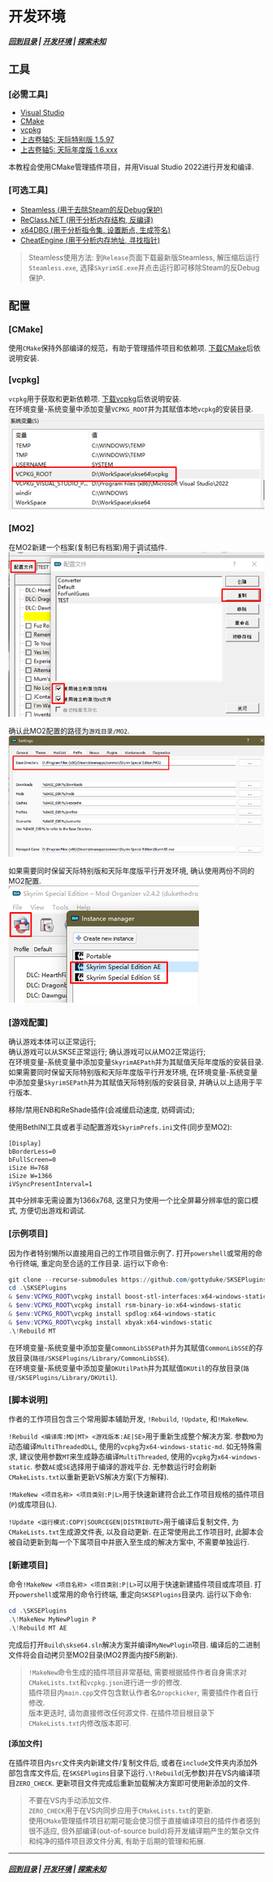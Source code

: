 # 开发环境
##### [回到目录](../README.md) | [开发环境](/docs/Setup.md) | [探索未知](/docs/ToUnknown.md)

## 工具

### [必需工具]
+ [Visual Studio](https://visualstudio.microsoft.com)
+ [CMake](https://cmake.org/)
+ [vcpkg](https://github.com/microsoft/vcpkg/releases)
+ [上古卷轴5: 天际特别版 1.5.97](https://store.steampowered.com/app/489830/The_Elder_Scrolls_V_Skyrim_Special_Edition)
+ [上古卷轴5: 天际年度版 1.6.xxx](https://store.steampowered.com/app/489830/The_Elder_Scrolls_V_Skyrim_Special_Edition)

本教程会使用CMake管理插件项目，并用Visual Studio 2022进行开发和编译.

### [可选工具]
+ [Steamless (用于去除Steam的反Debug保护)](https://github.com/atom0s/Steamless)
+ [ReClass.NET (用于分析内存结构, 反编译)](https://github.com/ReClassNET/ReClass.NET)
+ [x64DBG (用于分析指令集, 设置断点, 生成签名)](https://x64dbg.com/#start)
+ [CheatEngine (用于分析内存地址, 寻找指针)](https://www.cheatengine.org)

> Steamless使用方法: 到`Release`页面下载最新版Steamless, 解压缩后运行`Steamless.exe`, 选择`SkyrimSE.exe`并点击运行即可移除Steam的反Debug保护.

## 配置
### [CMake]
使用`CMake`保持外部编译的规范，有助于管理插件项目和依赖项. [下载CMake](https://cmake.org/)后依说明安装.  

### [vcpkg]
`vcpkg`用于获取和更新依赖项. [下载vcpkg](https://github.com/microsoft/vcpkg/releases)后依说明安装.  
在环境变量-系统变量中添加变量`VCPKG_ROOT`并为其赋值本地`vcpkg`的安装目录.  
![vcpkgAddEnv](/images/env_var.png)

### [MO2] 
在MO2新建一个档案(复制已有档案)用于调试插件.  
![MO2AddProfile](/images/mo2_addprof.png)  

确认此MO2配置的路径为`游戏目录/MO2`.  
![MO2Base](/images/mo2_base.png)  

如果需要同时保留天际特别版和天际年度版平行开发环境, 确认使用两份不同的MO2配置.  
![MO2Parra](/images/mo2_parra.png)  


### [游戏配置]
确认游戏本体可以正常运行;  
确认游戏可以从SKSE正常运行;
确认游戏可以从MO2正常运行;  
在环境变量-系统变量中添加变量`SkyrimAEPath`并为其赋值天际年度版的安装目录.  
如果需要同时保留天际特别版和天际年度版平行开发环境, 在环境变量-系统变量中添加变量`SkyrimSEPath`并为其赋值天际特别版的安装目录, 并确认以上适用于平行版本.

移除/禁用ENB和ReShade插件(会减缓启动速度, 妨碍调试);

使用BethINI工具或者手动配置游戏`SkyrimPrefs.ini`文件(同步至MO2):
```
[Display]
bBorderLess=0
bFullScreen=0
iSize H=768
iSize W=1366
iVSyncPresentInterval=1
```
其中分辨率无需设置为1366x768, 这里只为使用一个比全屏幕分辨率低的窗口模式, 方便切出游戏和调试.

### [示例项目]
因为作者特别懒所以直接用自己的工作项目做示例了.
打开`powershell`或常用的命令行终端, 重定向至合适的工作目录. 运行以下命令:  
```powershell
git clone --recurse-submodules https://github.com/gottyduke/SKSEPlugins
cd .\SKSEPlugins
& $env:VCPKG_ROOT\vcpkg install boost-stl-interfaces:x64-windows-static
& $env:VCPKG_ROOT\vcpkg install rsm-binary-io:x64-windows-static
& $env:VCPKG_ROOT\vcpkg install spdlog:x64-windows-static
& $env:VCPKG_ROOT\vcpkg install xbyak:x64-windows-static
.\!Rebuild MT
```  
在环境变量-系统变量中添加变量`CommonLibSSEPath`并为其赋值`CommonLibSSE`的存放目录(`路径/SKSEPlugins/Library/CommonLibSSE`).  
在环境变量-系统变量中添加变量`DKUtilPath`并为其赋值`DKUtil`的存放目录(`路径/SKSEPlugins/Library/DKUtil`).  

### [脚本说明]
作者的工作项目包含三个常用脚本辅助开发, `!Rebuild`, `!Update`, 和`!MakeNew`.  

`!Rebuild <编译库:MD|MT> <游戏版本:AE|SE>`用于重新生成整个解决方案. 参数`MD`为动态编译`MultiThreadedDLL`, 使用的`vcpkg`为`x64-windows-static-md`. 如无特殊需求, 建议使用参数`MT`来生成静态编译`MultiThreaded`, 使用的`vcpkg`为`x64-windows-static`. 参数`AE`或`SE`选择用于编译的游戏平台. 无参数运行时会刷新`CMakeLists.txt`以重新更新VS解决方案(下方解释).  

`!MakeNew <项目名称> <项目类别:P|L>`用于快速新建符合此工作项目规格的插件项目(`P`)或库项目(`L`).  

`!Update <运行模式:COPY|SOURCEGEN|DISTRIBUTE>`用于编译后复制文件, 为`CMakeLists.txt`生成源文件表, 以及自动更新. 在正常使用此工作项目时, 此脚本会被自动更新到每一个下属项目中并嵌入至生成的解决方案中, 不需要单独运行.  

### [新建项目]
命令`!MakeNew <项目名称> <项目类别:P|L>`可以用于快速新建插件项目或库项目.
打开`powershell`或常用的命令行终端, 重定向`SKSEPlugins`目录内. 运行以下命令:  
```powershell
cd .\SKSEPlugins
.\!MakeNew MyNewPlugin P
.\!Rebuild MT AE
```
完成后打开`Build\skse64.sln`解决方案并编译`MyNewPlugin`项目. 编译后的二进制文件将会自动拷贝至MO2目录(MO2界面内按F5刷新).  
> `!MakeNew`命令生成的插件项目非常基础, 需要根据插件作者自身需求对`CMakeLists.txt`和`vcpkg.json`进行进一步的修改.  
> 插件项目内`main.cpp`文件包含默认作者名`Dropckicker`, 需要插件作者自行修改.  
> 版本更迭时, 请勿直接修改任何源文件. 在插件项目根目录下`CMakeLists.txt`内修改版本即可.  

#### [添加文件]
在插件项目内`src`文件夹内新建文件/复制文件后, 或者在`include`文件夹内添加外部包含库文件后, 在`SKSEPlugins`目录下运行`.\!Rebuild`(无参数)并在VS内编译项目`ZERO_CHECK`. 更新项目文件完成后重新加载解决方案即可使用新添加的文件.    
> 不要在VS内手动添加文件.  
> `ZERO_CHECK`用于在VS内同步应用于`CMakeLists.txt`的更新.  
> 使用`CMake`管理插件项目初期可能会使习惯于直接编译项目的插件作者感到很不适应, 但外部编译(out-of-source build)将开发编译期产生的繁杂文件和纯净的插件项目源文件分离, 有助于后期的管理和拓展.

***
##### [回到目录](../README.md) | [开发环境](/docs/Setup.md) | [探索未知](/docs/ToUnknown.md)